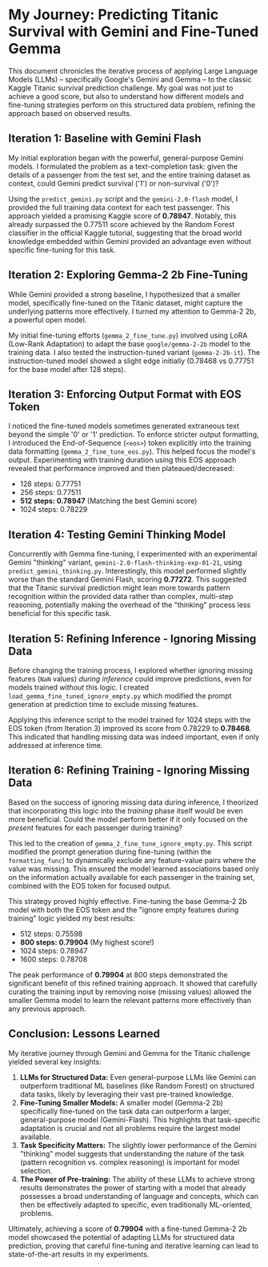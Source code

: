 # My Journey: Predicting Titanic Survival with Gemini and Fine-Tuned Gemma

This document chronicles the iterative process of applying Large Language Models (LLMs) – specifically Google's Gemini and Gemma – to the classic Kaggle Titanic survival prediction challenge. My goal was not just to achieve a good score, but also to understand how different models and fine-tuning strategies perform on this structured data problem, refining the approach based on observed results.

## Iteration 1: Baseline with Gemini Flash

My initial exploration began with the powerful, general-purpose Gemini models. I formulated the problem as a text-completion task: given the details of a passenger from the test set, and the entire training dataset as context, could Gemini predict survival ('1') or non-survival ('0')?

Using the `predict_gemini.py` script and the `gemini-2.0-flash` model, I provided the full training data context for each test passenger. This approach yielded a promising Kaggle score of **0.78947**. Notably, this already surpassed the 0.77511 score achieved by the Random Forest classifier in the official Kaggle tutorial, suggesting that the broad world knowledge embedded within Gemini provided an advantage even without specific fine-tuning for this task.

## Iteration 2: Exploring Gemma-2 2b Fine-Tuning

While Gemini provided a strong baseline, I hypothesized that a smaller model, specifically fine-tuned on the Titanic dataset, might capture the underlying patterns more effectively. I turned my attention to Gemma-2 2b, a powerful open model.

My initial fine-tuning efforts (`gemma_2_fine_tune.py`) involved using LoRA (Low-Rank Adaptation) to adapt the base `google/gemma-2-2b` model to the training data. I also tested the instruction-tuned variant (`gemma-2-2b-it`). The instruction-tuned model showed a slight edge initially (0.78468 vs 0.77751 for the base model after 128 steps).

## Iteration 3: Enforcing Output Format with EOS Token

I noticed the fine-tuned models sometimes generated extraneous text beyond the simple '0' or '1' prediction. To enforce stricter output formatting, I introduced the End-of-Sequence (`<eos>`) token explicitly into the training data formatting (`gemma_2_fine_tune_eos.py`). This helped focus the model's output. Experimenting with training duration using this EOS approach revealed that performance improved and then plateaued/decreased:
*   128 steps: 0.77751
*   256 steps: 0.77511
*   **512 steps: 0.78947** (Matching the best Gemini score)
*   1024 steps: 0.78229

## Iteration 4: Testing Gemini Thinking Model

Concurrently with Gemma fine-tuning, I experimented with an experimental Gemini "thinking" variant, `gemini-2.0-flash-thinking-exp-01-21`, using `predict_gemini_thinking.py`. Interestingly, this model performed slightly worse than the standard Gemini Flash, scoring **0.77272**. This suggested that the Titanic survival prediction might lean more towards pattern recognition within the provided data rather than complex, multi-step reasoning, potentially making the overhead of the "thinking" process less beneficial for this specific task.

## Iteration 5: Refining Inference - Ignoring Missing Data

Before changing the training process, I explored whether ignoring missing features (`NaN` values) *during inference* could improve predictions, even for models trained *without* this logic. I created `load_gemma_fine_tuned_ignore_empty.py` which modified the prompt generation at prediction time to exclude missing features.

Applying this inference script to the model trained for 1024 steps with the EOS token (from Iteration 3) improved its score from 0.78229 to **0.78468**. This indicated that handling missing data was indeed important, even if only addressed at inference time.

## Iteration 6: Refining Training - Ignoring Missing Data

Based on the success of ignoring missing data during inference, I theorized that incorporating this logic into the *training* phase itself would be even more beneficial. Could the model perform better if it only focused on the *present* features for each passenger during training?

This led to the creation of `gemma_2_fine_tune_ignore_empty.py`. This script modified the prompt generation during fine-tuning (within the `formatting_func`) to dynamically exclude any feature-value pairs where the value was missing. This ensured the model learned associations based only on the information actually available for each passenger in the training set, combined with the EOS token for focused output.

This strategy proved highly effective. Fine-tuning the base Gemma-2 2b model with both the EOS token and the "ignore empty features during training" logic yielded my best results:
*   512 steps: 0.75598
*   **800 steps: 0.79904** (My highest score!)
*   1024 steps: 0.78947
*   1600 steps: 0.78708

The peak performance of **0.79904** at 800 steps demonstrated the significant benefit of this refined training approach. It showed that carefully curating the training input by removing noise (missing values) allowed the smaller Gemma model to learn the relevant patterns more effectively than any previous approach.

## Conclusion: Lessons Learned

My iterative journey through Gemini and Gemma for the Titanic challenge yielded several key insights:

1.  **LLMs for Structured Data:** Even general-purpose LLMs like Gemini can outperform traditional ML baselines (like Random Forest) on structured data tasks, likely by leveraging their vast pre-trained knowledge.
2.  **Fine-Tuning Smaller Models:** A smaller model (Gemma-2 2b) specifically fine-tuned on the task data can outperform a larger, general-purpose model (Gemini-Flash). This highlights that task-specific adaptation is crucial and not all problems require the largest model available.
3.  **Task Specificity Matters:** The slightly lower performance of the Gemini "thinking" model suggests that understanding the nature of the task (pattern recognition vs. complex reasoning) is important for model selection.
4.  **The Power of Pre-training:** The ability of these LLMs to achieve strong results demonstrates the power of starting with a model that already possesses a broad understanding of language and concepts, which can then be effectively adapted to specific, even traditionally ML-oriented, problems.

Ultimately, achieving a score of **0.79904** with a fine-tuned Gemma-2 2b model showcased the potential of adapting LLMs for structured data prediction, proving that careful fine-tuning and iterative learning can lead to state-of-the-art results in my experiments.
